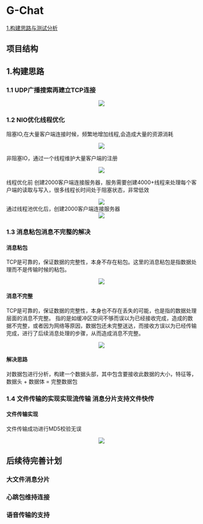 # G-Chat

[1.构建思路与测试分析](#jump1)


## 项目结构


<span id="jump1"></span>

## 1.构建思路
### 1.1 UDP广播搜索再建立TCP连接

<div align="center">
<img src=https://static-gzk-personal.oss-cn-beijing.aliyuncs.com/G-chat/README_img/UDPSearch.png />
</div>

### 1.2 NIO优化线程优化

阻塞IO,在大量客户端连接时候，频繁地增加线程,会造成大量的资源消耗
<div align="center">
<img src=https://static-gzk-personal.oss-cn-beijing.aliyuncs.com/G-chat/README_img/NIO%E4%BC%98%E5%8C%96%E5%89%8D.png />
</div>

非阻塞IO，通过一个线程维护大量客户端的注册
<div align="center">
<img src=https://static-gzk-personal.oss-cn-beijing.aliyuncs.com/G-chat/README_img/NIO%E4%BC%98%E5%8C%96%E5%90%8E.png />
</div>


线程优化前 创建2000客户端连接服务器，服务需要创建4000+线程来处理每个客户端的读取与写入，很多线程长时间处于阻塞状态，非常低效
<div align="center">
<img src=https://static-gzk-personal.oss-cn-beijing.aliyuncs.com/G-chat/README_img/server%E7%AB%AF%E6%9C%AA%E4%BC%98%E5%8C%96.PNG />
</div>
通过线程池优化后，创建2000客户端连接服务器
<div align="center">
<img src=https://static-gzk-personal.oss-cn-beijing.aliyuncs.com/G-chat/README_img/server%E7%AB%AF%E4%BC%98%E5%8C%96%E5%90%8E.PNG />
</div>

### 1.3 消息粘包消息不完整的解决
#### 消息粘包
TCP是可靠的，保证数据的完整性，本身不存在粘包。这里的消息粘包是指数据处理而不是传输时候的粘包。

<div align="center">
<img src=https://static-gzk-personal.oss-cn-beijing.aliyuncs.com/G-chat/README_img/%E6%95%B0%E6%8D%AE%E6%8E%A5%E6%94%B6.png />
</div>

#### 消息不完整
TCP是可靠的，保证数据的完整性，本身也不存在丢失的可能，也是指的数据处理层面的消息不完整。
指的是如缓冲区空间不够而误以为已经接收完成，造成的数据不完整，或者因为网络等原因，数据包还未完整送达，而接收方误以为已经传输完成，进行了后续消息处理的步骤，从而造成消息不完整。

<div align="center">
<img src=https://static-gzk-personal.oss-cn-beijing.aliyuncs.com/G-chat/README_img/%E6%B6%88%E6%81%AF%E4%B8%8D%E5%AE%8C%E6%95%B4.png />
</div>

#### 解决思路
对数据包进行分析，构建一个数据头部，其中包含要接收此数据的大小，特征等，数据头 + 数据体 = 完整数据包 

### 1.4 文件传输的实现实现流传输 消息分片支持文件快传
#### 文件传输实现
文件传输成功进行MD5校验无误
<div align="center">
<img src=https://static-gzk-personal.oss-cn-beijing.aliyuncs.com/G-chat/README_img/%E6%96%87%E4%BB%B6%E6%88%90%E5%8A%9F%E4%BC%A0%E8%BE%93.PNG />
</div>

## 后续待完善计划

### 大文件消息分片

### 心跳包维持连接

### 语音传输的支持

